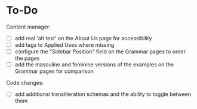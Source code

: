 # To-Do

Content manager:
- [ ] add real 'alt text' on the About Us page for accessibility
- [ ] add tags to Applied Uses where missing
- [ ] configure the "Sidebar Position" field on the Grammar pages to order the pages
- [ ] add the masculine and feminine versions of the examples on the Grammar pages for comparison

Code changes:
- [ ] add additional transliteration schemas and the ability to toggle between them
